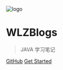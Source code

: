 ![logo](static/favicon.ico)

#	WLZBlogs

> JAVA 学习笔记

[GitHub](https://github.com/wenliangzwl/myblogs)
[Get Started](README)
